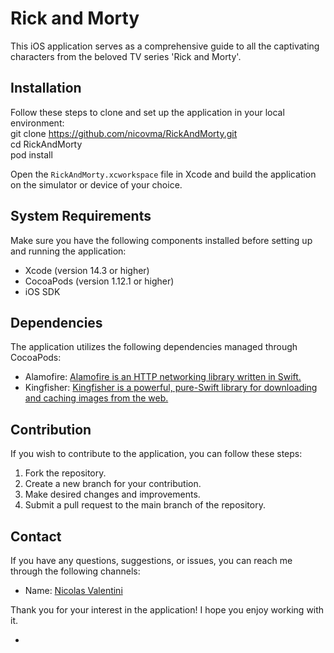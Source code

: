 # Rick and Morty

This iOS application serves as a comprehensive guide to all the captivating characters from the beloved TV series 'Rick and Morty'.

## Installation

Follow these steps to clone and set up the application in your local environment:
<br>
git clone https://github.com/nicovma/RickAndMorty.git
<br>
cd RickAndMorty
<br>
pod install
<br>

Open the `RickAndMorty.xcworkspace` file in Xcode and build the application on the simulator or device of your choice.

## System Requirements

Make sure you have the following components installed before setting up and running the application:

- Xcode (version 14.3 or higher)
- CocoaPods (version 1.12.1 or higher)
- iOS SDK

## Dependencies

The application utilizes the following dependencies managed through CocoaPods:

- Alamofire: [Alamofire is an HTTP networking library written in Swift.](https://cocoapods.org/pods/Alamofire)
- Kingfisher: [Kingfisher is a powerful, pure-Swift library for downloading and caching images from the web.](https://cocoapods.org/pods/Kingfisher)

## Contribution

If you wish to contribute to the application, you can follow these steps:

1. Fork the repository.
2. Create a new branch for your contribution.
3. Make desired changes and improvements.
4. Submit a pull request to the main branch of the repository.

## Contact

If you have any questions, suggestions, or issues, you can reach me through the following channels:

- Name: [Nicolas Valentini](mailto:nicolasvalentinima@gmail.com)

Thank you for your interest in the application! I hope you enjoy working with it.

-

